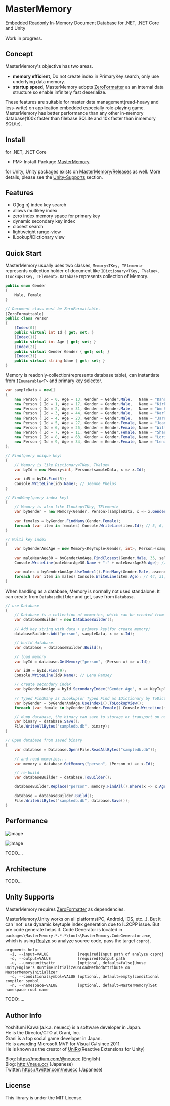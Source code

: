 MasterMemory
===
Embedded Readonly In-Memory Document Database for .NET, .NET Core and Unity

Work in progress.

Concept
---
MasterMemory's objective has two areas.

* **memory efficient**, Do not create index in PrimaryKey search, only use underlying data memory.
* **startup speed**, MasterMemory adopts [ZeroFormatter](https://github.com/neuecc/ZeroFormatter/) as an internal data structure so enable infinitely fast deserialize.

These features are suitable for master data management(read-heavy and less-write) on application embedded especially role-playing game. MasterMemory has better performance than any other in-memory database(100x faster than filebase SQLite and 10x faster than inmemory SQLite).

Install
---
for .NET, .NET Core

* PM> Install-Package [MasterMemory](https://www.nuget.org/packages/MasterMemory)

for Unity, Unity packages exists on [MasterMemory/Releases](https://github.com/neuecc/MasterMemory/releases) as well. More details, please see the [Unity-Supports](https://github.com/neuecc/MasterMemory#unity-supports) section.

Features
---

* O(log n) index key search
* allows multikey index
* zero index memory space for primary key
* dynamic secondary key index
* closest search
* lightweight range-view
* ILookup/IDictionary view

Quick Start
---
MasterMemory usually uses two classes, `Memory<TKey, TElement>` represents collection holder of document like `IDictionary<TKey, TValue>`, `ILookup<TKey, TElement>`. `Database` represents collection of Memory.

```csharp
public enum Gender
{
    Male, Female
}

// Document class must be ZeroFormattable.
[ZeroFormattable]
public class Person
{
    [Index(0)]
    public virtual int Id { get; set; }
    [Index(1)]
    public virtual int Age { get; set; }
    [Index(2)]
    public virtual Gender Gender { get; set; }
    [Index(3)]
    public virtual string Name { get; set; }
}
```

Memory is readonly-collection(represents database table), can instantiate from `IEnumerable<T>` and primary key selector.

```csharp
var sampleData = new[]
{
    new Person { Id = 0, Age = 13, Gender = Gender.Male,   Name = "Dana Terry" },
    new Person { Id = 1, Age = 17, Gender = Gender.Male,   Name = "Kirk Obrien" },
    new Person { Id = 2, Age = 31, Gender = Gender.Male,   Name = "Wm Banks" },
    new Person { Id = 3, Age = 44, Gender = Gender.Male,   Name = "Karl Benson" },
    new Person { Id = 4, Age = 23, Gender = Gender.Male,   Name = "Jared Holland" },
    new Person { Id = 5, Age = 27, Gender = Gender.Female, Name = "Jeanne Phelps" },
    new Person { Id = 6, Age = 25, Gender = Gender.Female, Name = "Willie Rose" },
    new Person { Id = 7, Age = 11, Gender = Gender.Female, Name = "Shari Gutierrez" },
    new Person { Id = 8, Age = 63, Gender = Gender.Female, Name = "Lori Wilson" },
    new Person { Id = 9, Age = 34, Gender = Gender.Female, Name = "Lena Ramsey" },
};

// Find(query unique key)
{
    // Memory is like Dictionary<TKey, TValue>
    var byId = new Memory<int, Person>(sampleData, x => x.Id);

    var id5 = byId.Find(5);
    Console.WriteLine(id5.Name); // Jeanne Phelps
}

// FindMany(query index key)
{
    // Memory is also like ILookup<TKey, TElement>
    var byGender = new Memory<Gender, Person>(sampleData, x => x.Gender);

    var females = byGender.FindMany(Gender.Female);
    foreach (var item in females) Console.WriteLine(item.Id); // 5, 6, 7, 8, 9(order is not guranteed).
}

// Multi key index
{
    var byGenderAndAge = new Memory<KeyTuple<Gender, int>, Person>(sampleData, x => KeyTuple.Create(x.Gender, x.Age));

    var maleNearAge30 = byGenderAndAge.FindClosest(Gender.Male, 35, selectLower: true);
    Console.WriteLine(maleNearAge30.Name + ":" + maleNearAge30.Age); // Wm Banks:31

    var males = byGenderAndAge.UseIndex1().FindMany(Gender.Male, ascendant: false); // use index1 only(Gender)
    foreach (var item in males) Console.WriteLine(item.Age); // 44, 31, 23, 17, 13(order is guranteed).
}
```

When handling as a database, Memory is normally not used standalone. It can create from `DatabaseBuilder` and get, save from `Database`.

```csharp
// use Database
{
    // Database is a collection of memories, which can be created from DatabaseBuilder
    var databaseBuilder = new DatabaseBuilder();

    // Add key string with data + primary key(for create memory)
    databaseBuilder.Add("person", sampleData, x => x.Id);

    // build database.
    var database = databaseBuilder.Build();

    // load memory
    var byId = database.GetMemory("person", (Person x) => x.Id);

    var id9 = byId.Find(9);
    Console.WriteLine(id9.Name); // Lena Ramsey

    // create secondary index
    var byGenderAndAge = byId.SecondaryIndex("Gender.Age", x => KeyTuple.Create(x.Gender, x.Age));

    // Typed FindMany as ILookup(or Typed Find as IDictionary by ToDictionaryView)
    var byGender = byGenderAndAge.UseIndex1().ToLookupView();
    foreach (var female in byGender[Gender.Female]) Console.WriteLine(female.Age); // 11, 25, 27, 34, 63(order is ascendant)

    // dump database, the binary can save to storage or transport on network.
    var binary = database.Save();
    File.WriteAllBytes("sampledb.db", binary);
}

// Open database from saved binary
{
    var database = Database.Open(File.ReadAllBytes("sampledb.db"));

    // and read memories...
    var memory = database.GetMemory("person", (Person x) => x.Id);

    // re-build
    var databaseBuilder = database.ToBuilder();

    databaseBuilder.Replace("person", memory.FindAll().Where(x => x.Age <= 50), x => x.Id);

    database = databaseBuilder.Build();
    File.WriteAllBytes("sampledb.db", database.Save());
}
```

Performance
---

![image](https://cloud.githubusercontent.com/assets/46207/21770494/df34cbd6-d6c6-11e6-8d18-b6215ced6509.png)

![image](https://cloud.githubusercontent.com/assets/46207/21770496/e2fe2406-d6c6-11e6-952e-69fe6cac4466.png)




TODO....

Architecture
---

TODO...

Unity Supports
---
MasterMemory requires [ZeroFormatter](https://github.com/neuecc/ZeroFormatter/) as dependencies.

MasterMemory.Unity works on all platforms(PC, Android, iOS, etc...). But it can 'not' use dynamic keytuple index generation due to IL2CPP issue. But pre code generate helps it. Code Generator is located in `packages\MasterMemory.*.*.*\tools\MasterMemory.CodeGenerator.exe`, which is using [Roslyn](https://github.com/dotnet/roslyn) so analyze source code, pass the target `csproj`. 

```
arguments help:
  -i, --input=VALUE             [required]Input path of analyze csproj
  -o, --output=VALUE            [required]Output path
  -u, --unuseunityattr          [optional, default=false]Unuse UnityEngine's RuntimeInitializeOnLoadMethodAttribute on MasterMemoryInitializer
  -c, --conditionalsymbol=VALUE [optional, default=empty]conditional compiler symbol
  -n, --namespace=VALUE         [optional, default=MasterMemory]Set namespace root name
```

TODO:....

Author Info
---
Yoshifumi Kawai(a.k.a. neuecc) is a software developer in Japan.  
He is the Director/CTO at Grani, Inc.  
Grani is a top social game developer in Japan.  
He is awarding Microsoft MVP for Visual C# since 2011.  
He is known as the creator of [UniRx](http://github.com/neuecc/UniRx/)(Reactive Extensions for Unity)  

Blog: https://medium.com/@neuecc (English)  
Blog: http://neue.cc/ (Japanese)  
Twitter: https://twitter.com/neuecc (Japanese)   

License
---
This library is under the MIT License.